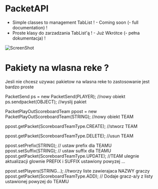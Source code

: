 # PacketAPI

- Simple classes to management TabList ! - Coming soon (- full documentation) !
- Proste klasy do zarzadzania TabList'ą ! - Już Wkrótce (- pełna dokumentacja) !

![ScreenShot](http://i.imgur.com/VfRjyl7.png)

# Pakiety na wlasna reke ?

Jesli nie chcesz uzywac pakietow na wlasna reke to zastosowanie jest bardzo proste

PacketSend ps = new PacketSend(PLAYER); //nowy obiekt
ps.sendpacket(OBJECT); //wyslij pakiet

PacketPlayOutScoreboardTeam ppost = new PacketPlayOutScoreboardTeam(STRING); //nowy obiekt TEAM

ppost.getPacket(ScoreboardTeamType.CREATE); //stworz TEAM

ppost.getPacket(ScoreboardTeamType.DELETE); //usun TEAM

ppost.setPrefix(STRING); // ustaw prefix dla TEAMU
ppost.setSuffix(STRING); // ustaw suffix dla TEAMU
ppost.getPacket(ScoreboardTeamType.UPDATE); //TEAM ulegnie aktualizacji glownie PREFIX i SUFFIX ustawiony powyzej ...

ppost.setPlayers(STRING...); //tworzy liste zawierajaca NAZWY graczy
ppost.getPacket(ScoreboardTeamType.ADD); // Dodaje gracz-a/y z listy ustawionej powyzej do TEAMU

